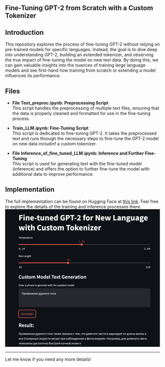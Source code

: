 ## Fine-Tuning GPT-2 from Scratch with a Custom Tokenizer



## Introduction

This repository explores the process of fine-tuning GPT-2 without relying on pre-trained models for specific languages. Instead, the goal is to dive deep into understanding GPT-2, building an extended tokenizer, and observing the true impact of fine-tuning the model on new text data. By doing this, we can gain valuable insights into the nuances of training large language models and see first-hand how training from scratch or extending a model influences its performance.

## Files

- **File Text_preproc.ipynb: Preprocessing Script**  
  This script handles the preprocessing of multiple text files, ensuring that the data is properly cleaned and formatted for use in the fine-tuning process.

- **Train_LLM.ipynb: Fine-Tuning Script**  
  This script is dedicated to fine-tuning GPT-2. It takes the preprocessed text and runs through the necessary steps to fine-tune the GPT-2 model on new data includinf a custom tokenizer.

- **File Inference_of_fine_tuned_LLM.ipynb: Inference and Further Fine-Tuning**  
  This script is used for generating text with the fine-tuned model (inference) and offers the option to further fine-tune the model with additional data to improve performance.

## Implementation

The full implementation can be found on Hugging Face at [this link](https://huggingface.co/spaces/SaviAnna/Extended_GPT_2). Feel free to explore the details of the training and inference processes there.
![Alt text](Screenshot.png)

---

Let me know if you need any more details!

